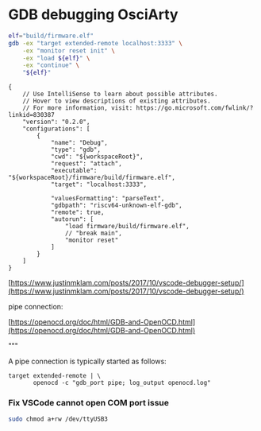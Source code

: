 # GDB debugging OsciArty

```bash
elf="build/firmware.elf"
gdb -ex "target extended-remote localhost:3333" \
    -ex "monitor reset init" \
    -ex "load ${elf}" \
    -ex "continue" \
    "${elf}"
```







```
{
    // Use IntelliSense to learn about possible attributes.
    // Hover to view descriptions of existing attributes.
    // For more information, visit: https://go.microsoft.com/fwlink/?linkid=830387
    "version": "0.2.0",
    "configurations": [
        {
            "name": "Debug",
            "type": "gdb",
            "cwd": "${workspaceRoot}",
            "request": "attach",
            "executable": "${workspaceRoot}/firmware/build/firmware.elf",
            "target": "localhost:3333",
            
            "valuesFormatting": "parseText",
            "gdbpath": "riscv64-unknown-elf-gdb",
            "remote": true,
            "autorun": [
                "load firmware/build/firmware.elf",
                // "break main",
                "monitor reset"
            ]
        }
    ]
}
```



[https://www.justinmklam.com/posts/2017/10/vscode-debugger-setup/](https://www.justinmklam.com/posts/2017/10/vscode-debugger-setup/)







pipe connection:

[https://openocd.org/doc/html/GDB-and-OpenOCD.html](https://openocd.org/doc/html/GDB-and-OpenOCD.html)

"""

A pipe connection is typically started as follows:

```
target extended-remote | \
       openocd -c "gdb_port pipe; log_output openocd.log"
```





### Fix VSCode cannot open COM port issue

```bash
sudo chmod a+rw /dev/ttyUSB3
```










